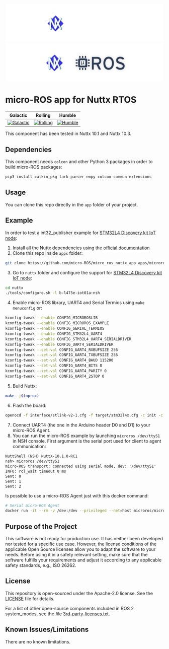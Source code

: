 ![banner](.images/banner-dark-theme.png#gh-dark-mode-only)
![banner](.images/banner-light-theme.png#gh-light-mode-only)

# micro-ROS app for Nuttx RTOS

| Galactic                                                                                                                                                                                                     | Rolling                                                                                                                                                                                                 | Humble                                                                                                                                                                                                   |
| ------------------------------------------------------------------------------------------------------------------------------------------------------------------------------------------------------------ | ------------------------------------------------------------------------------------------------------------------------------------------------------------------------------------------------------- | -------------------------------------------------------------------------------------------------------------------------------------------------------------------------------------------------------- |
| [![Galactic](https://github.com/micro-ROS/micro_ros_nuttx_app/actions/workflows/ci.yml/badge.svg?branch=galactic&event=schedule)](https://github.com/micro-ROS/micro_ros_nuttx_app/actions/workflows/ci.yml) | [![Rolling](https://github.com/micro-ROS/micro_ros_nuttx_app/actions/workflows/ci.yml/badge.svg?branch=main&event=schedule)](https://github.com/micro-ROS/micro_ros_nuttx_app/actions/workflows/ci.yml) | [![Humble](https://github.com/micro-ROS/micro_ros_nuttx_app/actions/workflows/ci.yml/badge.svg?branch=humble&event=schedule)](https://github.com/micro-ROS/micro_ros_nuttx_app/actions/workflows/ci.yml) |


This component has been tested in Nuttx 10.1 and Nuttx 10.3.

## Dependencies

This component needs `colcon` and other Python 3 packages in order to build micro-ROS packages:

```bash
pip3 install catkin_pkg lark-parser empy colcon-common-extensions
```

## Usage

You can clone this repo directly in the `app` folder of your project.

## Example

In order to test a int32_publisher example for [STM32L4 Discovery kit IoT node](https://www.st.com/en/evaluation-tools/b-l475e-iot01a.html):

<!--
Deps:
apt install git bison flex gettext texinfo libncurses5-dev libncursesw5-dev gperf automake libtool pkg-config build-essential gperf genromfs libgmp-dev libmpc-dev libmpfr-dev libisl-dev binutils-dev libelf-dev libexpat-dev gcc-multilib g++-multilib picocom u-boot-tools util-linux kconfig-frontends gcc-arm-none-eabi binutils-arm-none-eabi python3-pip cmake sudo

pip3 install catkin_pkg lark-parser empy colcon-common-extensions
-->
1. Install all the Nuttx dependencies using the [official documentation](https://nuttx.apache.org/docs/10.0.0/quickstart/install.html)
2. Clone this repo inside `apps` folder:
```bash
git clone https://github.com/micro-ROS/micro_ros_nuttx_app apps/microros
```
3. Go to `nuttx` folder and configure the support for [STM32L4 Discovery kit IoT node](https://www.st.com/en/evaluation-tools/b-l475e-iot01a.html):
```bash
cd nuttx
./tools/configure.sh -l b-l475e-iot01a:nsh
```
4. Enable micro-ROS library, UART4 and Serial Termios using `make menuconfig` or:
```bash
kconfig-tweak --enable CONFIG_MICROROSLIB
kconfig-tweak --enable CONFIG_MICROROS_EXAMPLE
kconfig-tweak --enable CONFIG_SERIAL_TERMIOS
kconfig-tweak --enable CONFIG_STM32L4_UART4
kconfig-tweak --enable CONFIG_STM32L4_UART4_SERIALDRIVER
kconfig-tweak --enable CONFIG_UART4_SERIALDRIVER
kconfig-tweak --set-val CONFIG_UART4_RXBUFSIZE 256
kconfig-tweak --set-val CONFIG_UART4_TXBUFSIZE 256
kconfig-tweak --set-val CONFIG_UART4_BAUD 115200
kconfig-tweak --set-val CONFIG_UART4_BITS 8
kconfig-tweak --set-val CONFIG_UART4_PARITY 0
kconfig-tweak --set-val CONFIG_UART4_2STOP 0
```
5. Build Nuttx:
```bash
make -j$(nproc)
```
6. Flash the board:
```bash
openocd -f interface/stlink-v2-1.cfg -f target/stm32l4x.cfg -c init -c "reset halt" -c "flash write_image erase nuttx.bin 0x08000000" -c "reset" -c "exit"
```
7. Connect UART4 (the one in the Arduino header D0 and D1) to your micro-ROS Agent.
8. You can run the micro-ROS example by launching `microros /dev/ttyS1` in NSH console. First argument is the serial port used for client to agent communication:
```
NuttShell (NSH) NuttX-10.1.0-RC1
nsh> microros /dev/ttyS1
micro-ROS transport: connected using serial mode, dev: '/dev/ttyS1'
INFO: rcl_wait timeout 0 ms
Sent: 0
Sent: 1
Sent: 2
```

Is possible to use a micro-ROS Agent just with this docker command:

```bash
# Serial micro-ROS Agent
docker run -it --rm -v /dev:/dev --privileged --net=host microros/micro-ros-agent:humble serial --dev [YOUR BOARD PORT] -v6
```
## Purpose of the Project

This software is not ready for production use. It has neither been developed nor
tested for a specific use case. However, the license conditions of the
applicable Open Source licenses allow you to adapt the software to your needs.
Before using it in a safety relevant setting, make sure that the software
fulfills your requirements and adjust it according to any applicable safety
standards, e.g., ISO 26262.

## License

This repository is open-sourced under the Apache-2.0 license. See the [LICENSE](LICENSE) file for details.

For a list of other open-source components included in ROS 2 system_modes,
see the file [3rd-party-licenses.txt](3rd-party-licenses.txt).

## Known Issues/Limitations

There are no known limitations.
